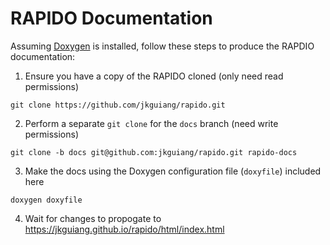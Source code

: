 # RAPIDO Documentation
Assuming [Doxygen](https://www.doxygen.nl/manual/starting.html) is installed, follow these steps to produce the RAPDIO documentation:

1. Ensure you have a copy of the RAPIDO cloned (only need read permissions)
```
git clone https://github.com/jkguiang/rapido.git
```
2. Perform a separate `git clone` for the `docs` branch (need write permissions)
```
git clone -b docs git@github.com:jkguiang/rapido.git rapido-docs
```
3. Make the docs using the Doxygen configuration file (`doxyfile`) included here
```
doxygen doxyfile
```
4. Wait for changes to propogate to https://jkguiang.github.io/rapido/html/index.html
